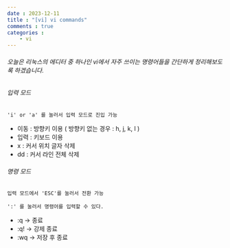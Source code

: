 ```yaml
---
date : 2023-12-11
title : "[vi] vi commands"
comments : true
categories : 
    - vi
---
```


###### 오늘은 리눅스의 에디터 중 하나인 vi에서 자주 쓰이는 명령어들을 간단하게 정리해보도록 하겠습니다.


###### 입력 모드

```
'i' or 'a' 를 눌러서 입력 모드로 진입 가능
```

* 이동 : 방향키 이용 ( 방향키 없는 경우 : h, j, k, l )
* 입력 : 키보드 이용
* x : 커서 위치 글자 삭제
* dd : 커서 라인 전체 삭제


###### 명령 모드

```
입력 모드에서 'ESC'를 눌러서 전환 가능

':' 를 눌러서 명령어를 입력할 수 있다.
```

* :q -> 종료
* :q! -> 강제 종료
* :wq -> 저장 후 종료